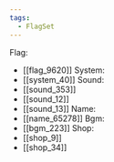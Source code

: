 ```yaml
---
tags:
  - FlagSet
---
```

Flag:
- [[flag_9620]]
System:
- [[system_40]]
Sound:
- [[sound_353]]
- [[sound_12]]
- [[sound_13]]
Name:
- [[name_65278]]
Bgm:
- [[bgm_223]]
Shop:
- [[shop_9]]
- [[shop_34]]
